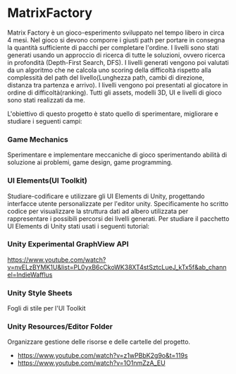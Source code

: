 # MatrixFactory
Matrix Factory è un gioco-esperimento sviluppato nel tempo libero in circa 4 mesi. Nel gioco si devono comporre i giusti path per portare in consegna la quantità sufficiente di pacchi per completare l'ordine. I livelli sono stati generati usando un approccio di ricerca di tutte le soluzioni, ovvero ricerca in profondità (Depth-First Search, DFS). I livelli generati vengono poi valutati da un algoritmo che ne calcola uno scoring della difficoltà rispetto alla complessità del path del livello(Lunghezza path, cambi di direzione, distanza tra partenza e arrivo). I livelli vengono poi presentati al giocatore in ordine di difficoltà(ranking). Tutti gli assets, modelli 3D, UI e livelli di gioco sono stati realizzati da me.

L'obiettivo di questo progetto è stato quello di sperimentare, migliorare e studiare i seguenti campi:

### Game Mechanics
Sperimentare e implementare meccaniche di gioco sperimentando abilità di soluzione ai problemi, game design, game programming.

### UI Elements(UI Toolkit)
Studiare-codificare e utilizzare gli UI Elements di Unity, progettando interfacce utente personalizzate per l'editor unity. Specificamente ho scritto codice per visualizzare la struttura dati ad albero utilizzata per rappresentare i possibili percorsi dei livelli generati.
Per studiare il pacchetto UI Elements di Unity stati usati i seguenti tutorial:

### Unity Experimental GraphView API
https://www.youtube.com/watch?v=nvELzBYMK1U&list=PL0yxB6cCkoWK38XT4stSztcLueJ_kTx5f&ab_channel=IndieWafflus

### Unity Style Sheets
Fogli di stile per l'UI Toolkit

### Unity Resources/Editor Folder
Organizzare gestione delle risorse e delle cartelle del progetto.
- https://www.youtube.com/watch?v=z1wPBbK2g9o&t=119s
- https://www.youtube.com/watch?v=1O1nmZzA_EU
